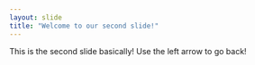 ```yaml
---
layout: slide
title: "Welcome to our second slide!"
---
```

This is the second slide basically!
Use the left arrow to go back!
